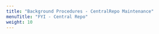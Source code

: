 ```yaml
---
title: "Background Procedures - CentralRepo Maintenance"
menuTitle: "FYI - Central Repo"
weight: 10
---
```

